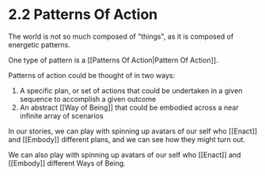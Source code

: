 # 2.2 Patterns Of Action

The world is not so much composed of "things", as it is composed of energetic patterns. 

One type of pattern is a [[Patterns Of Action|Pattern Of Action]]. 

Patterns of action could be thought of in two ways: 

1. A specific plan, or set of actions that could be undertaken in a given sequence to accomplish a given outcome 
2. An abstract [[Way of Being]] that could be embodied across a near infinite array of scenarios 

In our stories, we can play with spinning up avatars of our self who [[Enact]] and [[Embody]] different plans, and we can see how they might turn out. 

We can also play with spinning up avatars of our self who [[Enact]] and [[Embody]] different Ways of Being. 


